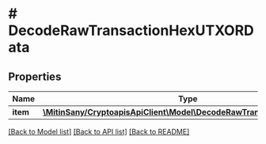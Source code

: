 # # DecodeRawTransactionHexUTXORData

## Properties

Name | Type | Description | Notes
------------ | ------------- | ------------- | -------------
**item** | [**\MitinSany/CryptoapisApiClient\Model\DecodeRawTransactionHexUTXORI**](DecodeRawTransactionHexUTXORI.md) |  |

[[Back to Model list]](../../README.md#models) [[Back to API list]](../../README.md#endpoints) [[Back to README]](../../README.md)
